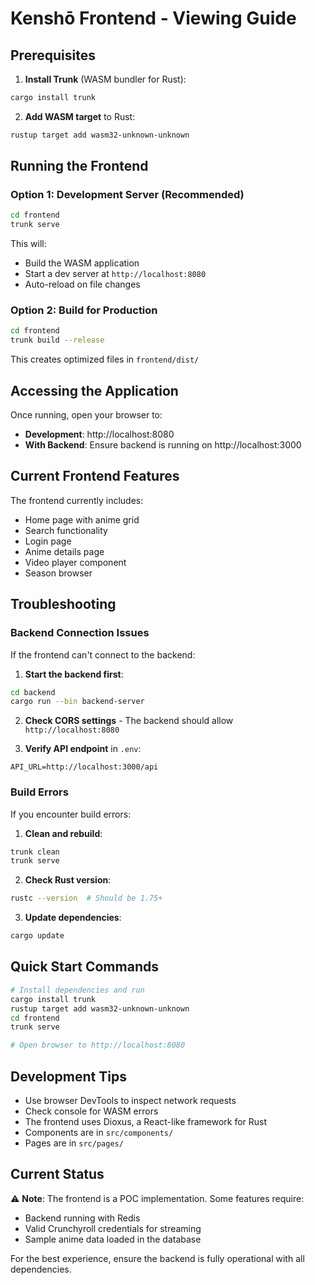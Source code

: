 # Kenshō Frontend - Viewing Guide

## Prerequisites

1. **Install Trunk** (WASM bundler for Rust):
```bash
cargo install trunk
```

2. **Add WASM target** to Rust:
```bash
rustup target add wasm32-unknown-unknown
```

## Running the Frontend

### Option 1: Development Server (Recommended)
```bash
cd frontend
trunk serve
```
This will:
- Build the WASM application
- Start a dev server at `http://localhost:8080`
- Auto-reload on file changes

### Option 2: Build for Production
```bash
cd frontend
trunk build --release
```
This creates optimized files in `frontend/dist/`

## Accessing the Application

Once running, open your browser to:
- **Development**: http://localhost:8080
- **With Backend**: Ensure backend is running on http://localhost:3000

## Current Frontend Features

The frontend currently includes:
- Home page with anime grid
- Search functionality  
- Login page
- Anime details page
- Video player component
- Season browser

## Troubleshooting

### Backend Connection Issues
If the frontend can't connect to the backend:

1. **Start the backend first**:
```bash
cd backend
cargo run --bin backend-server
```

2. **Check CORS settings** - The backend should allow `http://localhost:8080`

3. **Verify API endpoint** in `.env`:
```
API_URL=http://localhost:3000/api
```

### Build Errors
If you encounter build errors:

1. **Clean and rebuild**:
```bash
trunk clean
trunk serve
```

2. **Check Rust version**:
```bash
rustc --version  # Should be 1.75+
```

3. **Update dependencies**:
```bash
cargo update
```

## Quick Start Commands

```bash
# Install dependencies and run
cargo install trunk
rustup target add wasm32-unknown-unknown
cd frontend
trunk serve

# Open browser to http://localhost:8080
```

## Development Tips

- Use browser DevTools to inspect network requests
- Check console for WASM errors
- The frontend uses Dioxus, a React-like framework for Rust
- Components are in `src/components/`
- Pages are in `src/pages/`

## Current Status

⚠️ **Note**: The frontend is a POC implementation. Some features require:
- Backend running with Redis
- Valid Crunchyroll credentials for streaming
- Sample anime data loaded in the database

For the best experience, ensure the backend is fully operational with all dependencies.